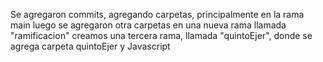 Se agregaron commits, agregando carpetas, principalmente en la rama main
luego se agregaron otra carpetas en una nueva rama llamada "ramificacion"
creamos una tercera rama, llamada "quintoEjer", donde se agrega carpeta quintoEjer y Javascript
